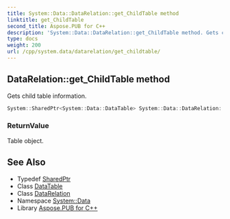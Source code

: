 ```yaml
---
title: System::Data::DataRelation::get_ChildTable method
linktitle: get_ChildTable
second_title: Aspose.PUB for C++
description: 'System::Data::DataRelation::get_ChildTable method. Gets child table information in C++.'
type: docs
weight: 200
url: /cpp/system.data/datarelation/get_childtable/
---
```

## DataRelation::get_ChildTable method


Gets child table information.

```cpp
System::SharedPtr<System::Data::DataTable> System::Data::DataRelation::get_ChildTable()
```


### ReturnValue

Table object.

## See Also

* Typedef [SharedPtr](../../../system/sharedptr/)
* Class [DataTable](../../datatable/)
* Class [DataRelation](../)
* Namespace [System::Data](../../)
* Library [Aspose.PUB for C++](../../../)
